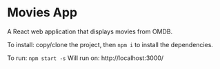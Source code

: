 # Movies App
A React web application that displays movies from OMDB.

To install: copy/clone the project, then `npm i` to install the dependencies.

To run: `npm start -s`
Will run on: http://localhost:3000/
